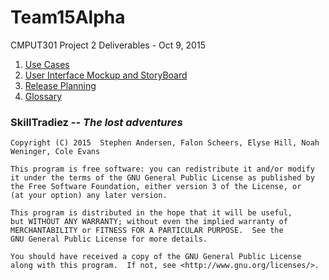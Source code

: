 # Team15Alpha
CMPUT301 Project 2 Deliverables - Oct 9, 2015
   1. [Use Cases](https://github.com/CMPUT301F15T15/Team15Alpha/wiki/Use-Cases)
   2. [User Interface Mockup and StoryBoard](https://github.com/CMPUT301F15T15/Team15Alpha/wiki/Storyboard-and-UI)
   3. [Release Planning](https://github.com/CMPUT301F15T15/Team15Alpha/wiki/Release-Planning)
   4. [Glossary](https://github.com/CMPUT301F15T15/Team15Alpha/wiki/Glossary)

###   __SkillTradiez__ -- _The lost adventures_
   
    Copyright (C) 2015  Stephen Andersen, Falon Scheers, Elyse Hill, Noah Weninger, Cole Evans

    This program is free software: you can redistribute it and/or modify
    it under the terms of the GNU General Public License as published by
    the Free Software Foundation, either version 3 of the License, or
    (at your option) any later version.

    This program is distributed in the hope that it will be useful,
    but WITHOUT ANY WARRANTY; without even the implied warranty of
    MERCHANTABILITY or FITNESS FOR A PARTICULAR PURPOSE.  See the
    GNU General Public License for more details.

    You should have received a copy of the GNU General Public License
    along with this program.  If not, see <http://www.gnu.org/licenses/>.
